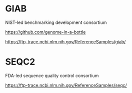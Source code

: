 # GIAB 
NIST-led benchmarking development consortium

https://github.com/genome-in-a-bottle

https://ftp-trace.ncbi.nlm.nih.gov/ReferenceSamples/giab/


# SEQC2
FDA-led sequence quality control consortium

https://ftp-trace.ncbi.nlm.nih.gov/ReferenceSamples/seqc/
